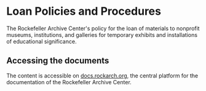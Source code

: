 # Loan Policies and Procedures

The Rockefeller Archive Center's policy for the loan of materials to nonprofit museums, institutions, and galleries for temporary exhibits and installations of educational significance.

## Accessing the documents

The content is accessible on [docs.rockarch.org](docs.rockarch.org), the central platform for the documentation of the Rockefeller Archive Center.

